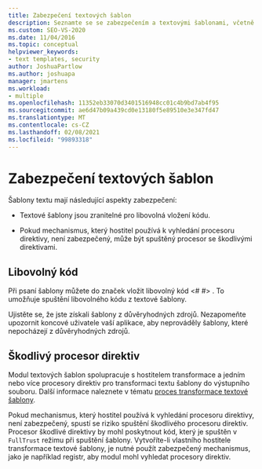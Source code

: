 ```yaml
---
title: Zabezpečení textových šablon
description: Seznamte se se zabezpečením a textovými šablonami, včetně témat, jako jsou například libovolný kód a škodlivé procesory direktiv
ms.custom: SEO-VS-2020
ms.date: 11/04/2016
ms.topic: conceptual
helpviewer_keywords:
- text templates, security
author: JoshuaPartlow
ms.author: joshuapa
manager: jmartens
ms.workload:
- multiple
ms.openlocfilehash: 11352eb33070d3401516948cc01c4b9bd7ab4f95
ms.sourcegitcommit: ae6d47b09a439cd0e13180f5e89510e3e347fd47
ms.translationtype: MT
ms.contentlocale: cs-CZ
ms.lasthandoff: 02/08/2021
ms.locfileid: "99893318"
---
```

# <a name="security-of-text-templates"></a>Zabezpečení textových šablon
Šablony textu mají následující aspekty zabezpečení:

- Textové šablony jsou zranitelné pro libovolná vložení kódu.

- Pokud mechanismus, který hostitel používá k vyhledání procesoru direktivy, není zabezpečený, může být spuštěný procesor se škodlivými direktivami.

## <a name="arbitrary-code"></a>Libovolný kód
 Při psaní šablony můžete do značek vložit libovolný kód \<# #> . To umožňuje spuštění libovolného kódu z textové šablony.

 Ujistěte se, že jste získali šablony z důvěryhodných zdrojů. Nezapomeňte upozornit koncové uživatele vaší aplikace, aby neprováděly šablony, které nepocházejí z důvěryhodných zdrojů.

## <a name="malicious-directive-processor"></a>Škodlivý procesor direktiv
 Modul textových šablon spolupracuje s hostitelem transformace a jedním nebo více procesory direktiv pro transformaci textu šablony do výstupního souboru. Další informace naleznete v tématu [proces transformace textové šablony](../modeling/the-text-template-transformation-process.md).

 Pokud mechanismus, který hostitel používá k vyhledání procesoru direktivy, není zabezpečený, spustí se riziko spuštění škodlivého procesoru direktiv. Procesor škodlivé direktivy by mohl poskytnout kód, který je spuštěn v `FullTrust` režimu při spuštění šablony. Vytvoříte-li vlastního hostitele transformace textové šablony, je nutné použít zabezpečený mechanismus, jako je například registr, aby modul mohl vyhledat procesory direktiv.
